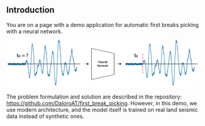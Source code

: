 ## Introduction

You are on a page with a demo application for automatic first breaks picking with a neural network. 

![FB picking](../../docs/images/preview.png)

The problem formulation and solution are described in the repository: https://github.com/DaloroAT/first_break_picking. 
However, in this demo, we use modern architecture, and the model itself is trained on real land seismic data 
instead of synthetic ones.
